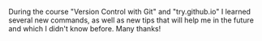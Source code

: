 During the course "Version Control with Git" and "try.github.io" I learned several new commands, as well as new tips that will help me in the future and which I didn't know before. Many thanks! 